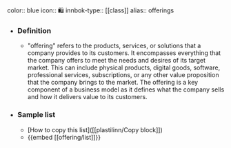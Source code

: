 color:: blue
icon:: 🛍️
innbok-type:: [[class]]
alias:: offerings

- ### Definition 
  - "offering" refers to the products, services, or solutions that a company provides to its customers. It encompasses everything that the company offers to meet the needs and desires of its target market. This can include physical products, digital goods, software, professional services, subscriptions, or any other value proposition that the company brings to the market. The offering is a key component of a business model as it defines what the company sells and how it delivers value to its customers.
- ### Sample list
  - [How to copy this list]([[plastilinn/Copy block]])
  - {{embed [[offering/list]]}}



